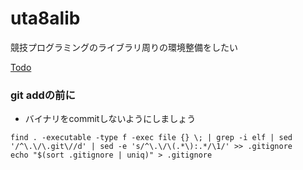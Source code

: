# uta8alib
競技プログラミングのライブラリ周りの環境整備をしたい

[Todo](./todo.md)

### git addの前に
- バイナリをcommitしないようにしましょう
```
find . -executable -type f -exec file {} \; | grep -i elf | sed '/^\.\/\.git\//d' | sed -e 's/^\.\/\(.*\):.*/\1/' >> .gitignore
echo "$(sort .gitignore | uniq)" > .gitignore
```
